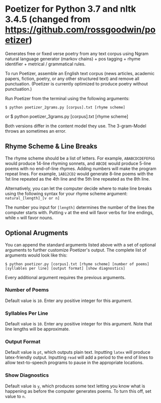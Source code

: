 # Poetizer for Python 3.7 and nltk 3.4.5 (changed from https://github.com/rossgoodwin/poetizer)

Generates free or fixed verse poetry from any text corpus using Ngram natural language generator (markov chains) + pos tagging + rhyme identifier + metrical / grammatical rules.

To run Poetizer, assemble an English text corpus (news articles, academic papers, fiction, poetry, or any other structured text) and remove all punctuation. (Poetizer is currently optimized to produce poetry without punctuation.) 

Run Poetizer from the terminal using the following arguments:

    $ python poetizer_2grams.py [corpus].txt [rhyme scheme]

or
    $ python poetizer_3grams.py [corpus].txt [rhyme scheme]

Both versions differ in the content model they use. The 3-gram-Model throws an sometimes an error.

## Rhyme Scheme & Line Breaks

The rhyme scheme should be a list of letters. For example, `ABABCDCDEFEFGG` would produce 14-line rhyming sonnets, and `ABCDE` would produce 5-line poems with no end-of-line rhymes. Adding numbers will make the program repeat lines. For example, `1AB12CD2` would generate 8-line poems with the 1st line repeated as the 4th line and the 5th line repeated as the 8th line.

Alternatively, you can let the computer decide where to make line breaks using the following syntax for your rhyme scheme argument: `natural_[length]_[v or n]`

The number you input for `[length]` determines the number of the lines the computer starts with. Putting `v` at the end will favor verbs for line endings, while `n` will favor nouns.

## Optional Arugments

You can append the standard arguments listed above with a set of optional arguments to further customize Poetizer's output. The complete list of arguments would look like this:

    $ python poetizer.py [corpus].txt [rhyme scheme] [number of poems] [syllables per line] [output format] [show diagnostics]

Every additional argument requires the previous arguments.

### Number of Poems

Default value is `10`. Enter any positive integer for this argument.

### Syllables Per Line

Default value is `10`. Enter any positive integer for this argument. Note that line lengths will be approximate.

### Output Format

Default value is `pt`, which outputs plain text. Inputting `latex` will produce latex-friendly output. Inputting `read` will add a period to the end of lines to allow text-to-speech programs to pause in the appropriate locations.

### Show Diagnostics

Default value is `y`, which produces some text letting you know what is happening as before the computer generates poems. To turn this off, set value to `n`.







